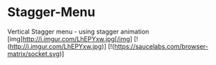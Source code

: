 # Stagger-Menu
Vertical Stagger menu - using stagger animation
[img]http://i.imgur.com/LhEPYxw.jpg[/img]
[!(http://i.imgur.com/LhEPYxw.jpg)]
[!(https://saucelabs.com/browser-matrix/socket.svg)]
